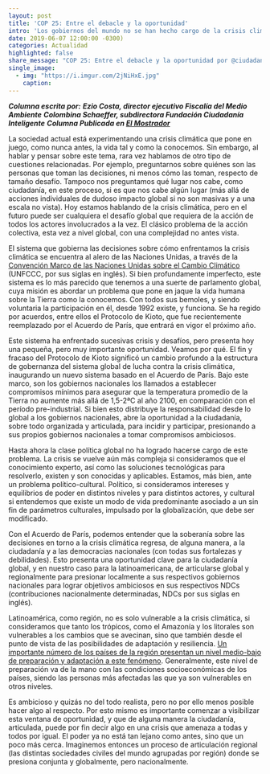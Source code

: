 ```yaml
---
layout: post
title: 'COP 25: Entre el debacle y la oportunidad'
intro: 'Los gobiernos del mundo no se han hecho cargo de la crisis climática ¿Qué hacemos?'
date: 2019-06-07 12:00:00 -0300)
categories: Actualidad
highlighted: false
share_message: "COP 25: Entre el debacle y la oportunidad por @ciudadaniai."
single_image:
  - img: "https://i.imgur.com/2jNiHxE.jpg"
    caption: 
---
```

***Columna escrita por:*** 
***Ezio Costa, director ejecutivo Fiscalía del Medio Ambiente***
***Colombina Schaeffer, subdirectora Fundación Ciudadanía Inteligente***
***Columna Publicada en [El Mostrador](https://www.elmostrador.cl/noticias/opinion/columnas/2019/06/11/cop-25-entre-la-debacle-ambiental-y-la-oportunidad/)***

La sociedad actual está experimentando una crisis climática que pone en juego, como nunca antes, la vida tal y como la conocemos. Sin embargo, al hablar y pensar sobre este tema, rara vez hablamos de otro tipo de cuestiones relacionadas. Por ejemplo, preguntarnos sobre quiénes son las personas que toman las decisiones, ni menos cómo las toman, respecto de tamaño desafío. Tampoco nos preguntamos qué lugar nos cabe, como ciudadanía, en este proceso, si es que nos cabe algún lugar (más allá de acciones individuales de dudoso impacto global si no son masivas y a una escala no vista). Hoy estamos hablando de la crisis climática, pero en el futuro puede ser cualquiera el desafío global que requiera de la acción de todos los actores involucrados a la vez. El clásico problema de la acción colectiva, esta vez a nivel global, con una complejidad no antes vista.

El sistema que gobierna las decisiones sobre cómo enfrentamos la crisis climática se encuentra al alero de las Naciones Unidas, a través de la [Convención Marco de las Naciones Unidas sobre el Cambio Climático](https://unfccc.int/es) (UNFCCC, por sus siglas en inglés). Si bien profundamente imperfecto, este sistema es lo más parecido que tenemos a una suerte de parlamento global, cuya misión es abordar un problema que pone en jaque la vida humana sobre la Tierra como la conocemos. Con todos sus bemoles, y siendo voluntaria la participación en él, desde 1992 existe, y funciona. Se ha regido por acuerdos, entre ellos el Protocolo de Kioto, que fue recientemente reemplazado por el Acuerdo de París, que entrará en vigor el próximo año.

Este sistema ha enfrentado sucesivas crisis y desafíos, pero presenta hoy una pequeña, pero muy importante oportunidad. Veamos por qué. El fin y fracaso del Protocolo de Kioto significó un cambio profundo a la estructura de gobernanza del sistema global de lucha contra la crisis climática, inaugurando un nuevo sistema basado en el Acuerdo de París. Bajo este marco, son los gobiernos nacionales los llamados a establecer compromisos mínimos para asegurar que la temperatura promedio de la Tierra no aumente más allá de 1,5-2ªC al año 2100, en comparación con el período pre-industrial. Si bien esto distribuye la responsabilidad desde lo global a los gobiernos nacionales, abre la oportunidad a la ciudadanía, sobre todo organizada y articulada, para incidir y participar, presionando a sus propios gobiernos nacionales a tomar compromisos ambiciosos.

Hasta ahora la clase política global no ha logrado hacerse cargo de este problema. La crisis se vuelve aún más compleja si consideramos que el conocimiento experto, así como las soluciones tecnológicas para resolverlo, existen y son conocidas y aplicables. Estamos, más bien, ante un problema político-cultural. Político, si consideramos intereses y equilibrios de poder en distintos niveles y para distintos actores, y cultural si entendemos que existe un modo de vida predominante asociado a un sin fin de parámetros culturales, impulsado por la globalización, que debe ser modificado. 

Con el Acuerdo de París, podemos entender que la soberanía sobre las decisiones en torno a la crisis climática regresa, de alguna manera, a la ciudadanía y a las democracias nacionales (con todas sus fortalezas y debilidades). Esto presenta una oportunidad clave para la ciudadanía global, y en nuestro caso para la latinoamericana, de articularse global y regionalmente para presionar localmente a sus respectivos gobiernos nacionales para lograr objetivos ambiciosos en sus respectivos NDCs (contribuciones nacionalmente  determinadas, NDCs por sus siglas en inglés). 

Latinoamérica, como región, no es solo vulnerable a la crisis climática, si consideramos que tanto los trópicos, como el Amazonía y los litorales son vulnerables a los cambios que se avecinan, sino que también desde el punto de vista de las posibilidades de adaptación y resiliencia. [Un importante número de los países de la región presentan un nivel medio-bajo de preparación y adaptación a este fenómeno](https://gain.nd.edu/our-work/country-index/rankings/). Generalmente, este nivel de preparación va de la mano con las condiciones socioeconómicas de los países, siendo las personas más afectadas las que ya son vulnerables en otros niveles.

Es ambicioso y quizás no del todo realista, pero no por ello menos posible hacer algo al respecto. Por esto mismo es importante comenzar a visibilizar esta ventana de oportunidad, y que de alguna manera la ciudadanía, articulada, puede por fin decir algo en una crisis que amenaza a todas y todos por igual. El poder ya no está tan lejano como antes, sino que un poco más cerca. Imaginemos entonces un proceso de articulación regional (las distintas sociedades civiles del mundo agrupadas por región) donde se presiona conjunta y globalmente, pero nacionalmente.

